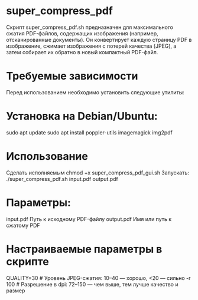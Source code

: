 # super_compress_pdf
Скрипт super_compress_pdf.sh предназначен для максимального сжатия PDF-файлов, содержащих изображения (например, отсканированные документы). Он конвертирует каждую страницу PDF в изображение, сжимает изображения с потерей качества (JPEG), а затем собирает их обратно в новый компактный PDF-файл.
# Требуемые зависимости
Перед использованием необходимо установить следующие утилиты:

# Установка на Debian/Ubuntu:

sudo apt update
sudo apt install poppler-utils imagemagick img2pdf

# Использование
Сделать исполняемым 
chmod +x super_compress_pdf_gui.sh
Запускать:
./super_compress_pdf.sh input.pdf output.pdf

# Параметры:

input.pdf	Путь к исходному PDF-файлу
output.pdf	Имя или путь к сжатому PDF

# Настраиваемые параметры в скрипте
QUALITY=30   # Уровень JPEG-сжатия: 10–40 — хорошо, <20 — сильно
-r 100       # Разрешение в dpi: 72–150 — чем выше, тем лучше качество и размер
